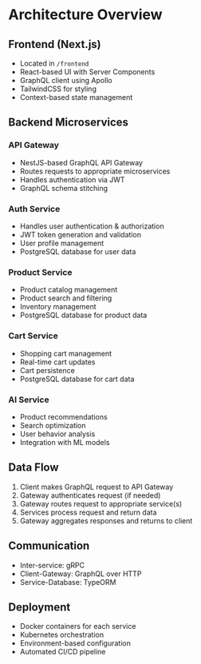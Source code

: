 # Architecture Overview

## Frontend (Next.js)
- Located in `/frontend`
- React-based UI with Server Components
- GraphQL client using Apollo
- TailwindCSS for styling
- Context-based state management

## Backend Microservices

### API Gateway
- NestJS-based GraphQL API Gateway
- Routes requests to appropriate microservices
- Handles authentication via JWT
- GraphQL schema stitching

### Auth Service
- Handles user authentication & authorization
- JWT token generation and validation
- User profile management
- PostgreSQL database for user data

### Product Service
- Product catalog management
- Product search and filtering
- Inventory management
- PostgreSQL database for product data

### Cart Service
- Shopping cart management
- Real-time cart updates
- Cart persistence
- PostgreSQL database for cart data

### AI Service
- Product recommendations
- Search optimization
- User behavior analysis
- Integration with ML models

## Data Flow
1. Client makes GraphQL request to API Gateway
2. Gateway authenticates request (if needed)
3. Gateway routes request to appropriate service(s)
4. Services process request and return data
5. Gateway aggregates responses and returns to client

## Communication
- Inter-service: gRPC
- Client-Gateway: GraphQL over HTTP
- Service-Database: TypeORM

## Deployment
- Docker containers for each service
- Kubernetes orchestration
- Environment-based configuration
- Automated CI/CD pipeline
